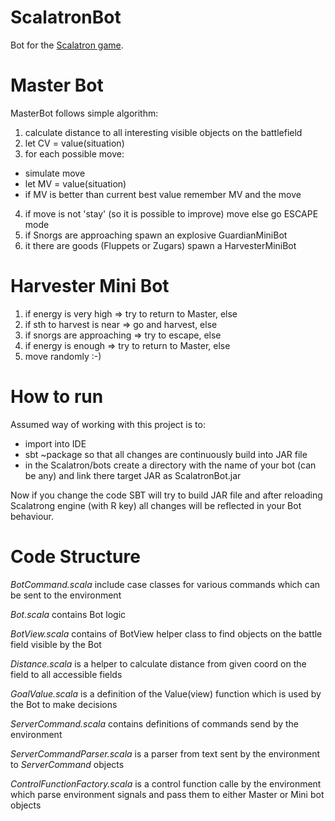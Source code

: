 # ScalatronBot
Bot for the [Scalatron game](http://scalatron.github.io/).

# Master Bot

MasterBot follows simple algorithm:

1. calculate distance to all interesting visible objects on the battlefield
2. let CV = value(situation)
3. for each possible move:
  + simulate move
  + let MV = value(situation)
  + if MV is better than current best value remember MV and the move
4. if move is not 'stay' (so it is possible to improve) move else go ESCAPE mode
5. if Snorgs are approaching spawn an explosive GuardianMiniBot
6. it there are goods (Fluppets or Zugars) spawn a HarvesterMiniBot

# Harvester Mini Bot

1. if energy is very high => try to return to Master, else
2. if sth to harvest is near => go and harvest, else
3. if snorgs are approaching => try to escape, else
4. if energy is enough => try to return to Master, else
5. move randomly :-)

# How to run

Assumed way of working with this project is to:
+ import into IDE
+ sbt ~package so that all changes are continuously build into JAR file
+ in the Scalatron/bots create a directory with the name of your bot (can be any) and link there target JAR as ScalatronBot.jar

Now if you change the code SBT will try to build JAR file and after reloading Scalatrong engine (with R key) all changes will be reflected in your Bot behaviour.

# Code Structure

_BotCommand.scala_
include case classes for various commands which can be sent to the environment

_Bot.scala_ contains Bot logic

_BotView.scala_ contains of BotView helper class to find objects on the battle field visible by the Bot

_Distance.scala_ is a helper to calculate distance from given coord on the field to all accessible fields

_GoalValue.scala_ is a definition of the Value(view) function which is used by the Bot to make decisions

_ServerCommand.scala_ contains definitions of commands send by the environment

_ServerCommandParser.scala_ is a parser from text sent by the environment to _ServerCommand_ objects

_ControlFunctionFactory.scala_ is a control function calle by the environment which parse environment signals and pass them to either Master or Mini bot objects
